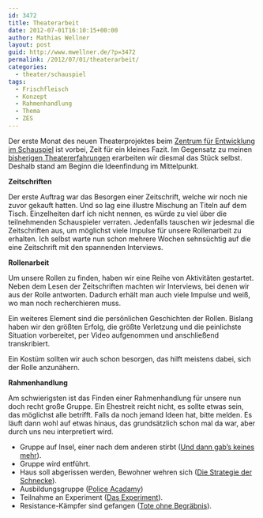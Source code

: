 ```yaml
---
id: 3472
title: Theaterarbeit
date: 2012-07-01T16:10:15+00:00
author: Mathias Wellner
layout: post
guid: http://www.mwellner.de/?p=3472
permalink: /2012/07/01/theaterarbeit/
categories:
  - theater/schauspiel
tags:
  - Frischfleisch
  - Konzept
  - Rahmenhandlung
  - Thema
  - ZES
---
```

Der erste Monat des neuen Theaterprojektes beim [Zentrum für Entwicklung im Schauspiel](http://www.zes-info.ch) ist vorbei, Zeit für ein kleines Fazit. Im Gegensatz zu meinen [bisherigen Theatererfahrungen](http://www.mwellner.de/theater/) erarbeiten wir diesmal das Stück selbst. Deshalb stand am Beginn die Ideenfindung im Mittelpunkt. 

**Zeitschriften**

Der erste Auftrag war das Besorgen einer Zeitschrift, welche wir noch nie zuvor gekauft hatten. Und so lag eine illustre Mischung an Titeln auf dem Tisch. Einzelheiten darf ich nicht nennen, es würde zu viel über die teilnehmenden Schauspieler verraten. Jedenfalls tauschen wir jedesmal die Zeitschriften aus, um möglichst viele Impulse für unsere Rollenarbeit zu erhalten. Ich selbst warte nun schon mehrere Wochen sehnsüchtig auf die eine Zeitschrift mit den spannenden Interviews. 

**Rollenarbeit**

Um unsere Rollen zu finden, haben wir eine Reihe von Aktivitäten gestartet. Neben dem Lesen der Zeitschriften machten wir Interviews, bei denen wir aus der Rolle antworten. Dadurch erhält man auch viele Impulse und weiß, wo man noch recherchieren muss. 

Ein weiteres Element sind die persönlichen Geschichten der Rollen. Bislang haben wir den größten Erfolg, die größte Verletzung und die peinlichste Situation vorbereitet, per Video aufgenommen und anschließend transkribiert. 

Ein Kostüm sollten wir auch schon besorgen, das hilft meistens dabei, sich der Rolle anzunähern. 

**Rahmenhandlung**

Am schwierigsten ist das Finden einer Rahmenhandlung für unsere nun doch recht große Gruppe. Ein Ehestreit reicht nicht, es sollte etwas sein, das möglichst alle betrifft. Falls da noch jemand Ideen hat, bitte melden. Es läuft dann wohl auf etwas hinaus, das grundsätzlich schon mal da war, aber durch uns neu interpretiert wird. 

  * Gruppe auf Insel, einer nach dem anderen stirbt ([Und dann gab&#8217;s keines mehr](http://de.wikipedia.org/wiki/Und_dann_gabs_keines_mehr)).
  * Gruppe wird entführt.
  * Haus soll abgerissen werden, Bewohner wehren sich ([Die Strategie der Schnecke](http://de.wikipedia.org/wiki/Die_Strategie_der_Schnecke)).
  * Ausbildungsgruppe ([Police Acadamy](http://de.wikipedia.org/wiki/Police_Academy))
  * Teilnahme an Experiment ([Das Experiment](http://de.wikipedia.org/wiki/Das_Experiment_%28Film%29)).
  * Resistance-Kämpfer sind gefangen ([Tote ohne Begräbnis](http://www.rowohlt.de/buch/Jean_Paul_Sartre_Tote_ohne_Begraebnis.2581.html)).